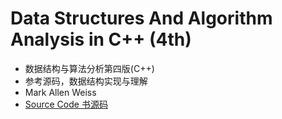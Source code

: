 # Data Structures And Algorithm Analysis in C++ (4th)
- 数据结构与算法分析第四版(C++)
- 参考源码，数据结构实现与理解
- Mark Allen Weiss
- [Source Code 书源码](https://users.cs.fiu.edu/~weiss/dsaa_c++4/code/)